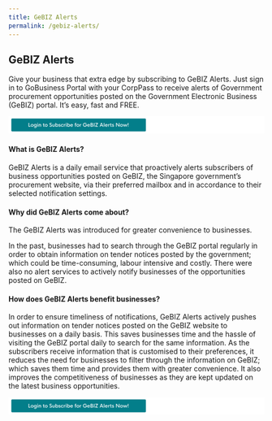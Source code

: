 ```yaml
---
title: GeBIZ Alerts
permalink: /gebiz-alerts/
---
```


## GeBIZ Alerts

Give your business that extra edge by subscribing to GeBIZ Alerts. Just sign in to GoBusiness Portal with your CorpPass to receive alerts of Government procurement opportunities posted on the Government Electronic Business (GeBIZ) portal. It’s easy, fast and FREE.

[![gebiz button](/images/gov-assist/gebiz_cta_button.png)](https://saml.corppass.gov.sg/cpauth/login/eservlogin?URL=%2Fmga%2Fsps%2Foauth%2Foauth20%2Fauthorize%3Fresponse_type%3Dcode%26scope%3Dopenid%26client_id%3DGT-G2B-SSO%26redirect_uri%3Dhttps%3A%2F%2Fwww.gobusiness.gov.sg%2Fssologin%26nonce%3D11d274df-2bc4-4965-890c-627411310cf8%26state%3Dkb4pxpk2cpeis6g070dlk_login%26esrvcID%3DGT-G2B-SSO&TAM_OP=login)

#### What is GeBIZ Alerts?

GeBIZ Alerts is a daily email service that proactively alerts subscribers of business opportunities posted on GeBIZ, the Singapore government’s procurement website, via their preferred mailbox and in accordance to their selected notification settings.

#### Why did GeBIZ Alerts come about?

The GeBIZ Alerts was introduced for greater convenience to businesses.

In the past, businesses had to search through the GeBIZ portal regularly in order to obtain information on tender notices posted by the government; which could be time-consuming, labour intensive and costly. There were also no alert services to actively notify businesses of the opportunities posted on GeBIZ.

#### How does GeBIZ Alerts benefit businesses?

In order to ensure timeliness of notifications, GeBIZ Alerts actively pushes out information on tender notices posted on the GeBIZ website to businesses on a daily basis. This saves businesses time and the hassle of visiting the GeBIZ portal daily to search for the same information. As the subscribers receive information that is customised to their preferences, it reduces the need for businesses to filter through the information on GeBIZ; which saves them time and provides them with greater convenience. It also improves the competitiveness of businesses as they are kept updated on the latest business opportunities.

[![gebiz button](/images/gov-assist/gebiz_cta_button.png)](https://saml.corppass.gov.sg/cpauth/login/eservlogin?URL=%2Fmga%2Fsps%2Foauth%2Foauth20%2Fauthorize%3Fresponse_type%3Dcode%26scope%3Dopenid%26client_id%3DGT-G2B-SSO%26redirect_uri%3Dhttps%3A%2F%2Fwww.gobusiness.gov.sg%2Fssologin%26nonce%3D11d274df-2bc4-4965-890c-627411310cf8%26state%3Dkb4pxpk2cpeis6g070dlk_login%26esrvcID%3DGT-G2B-SSO&TAM_OP=login)
